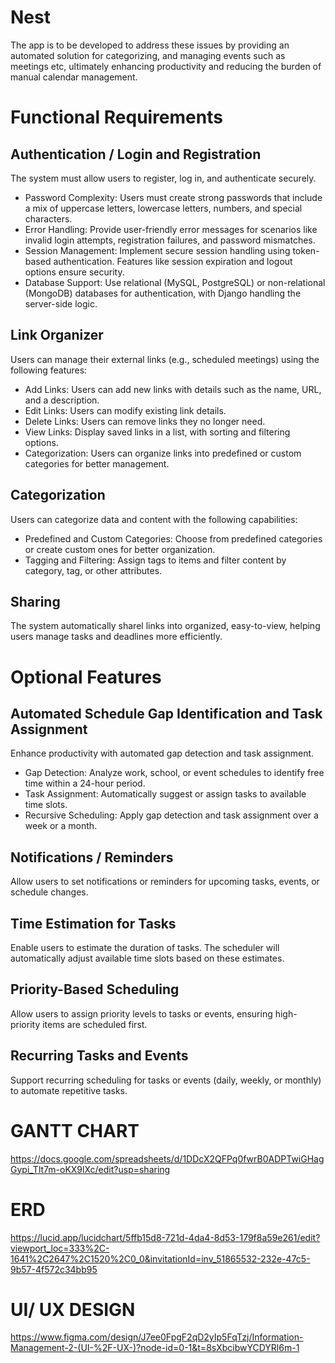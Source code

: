 
# Nest

The app is to be developed to address these issues by providing an automated solution for categorizing, and managing events such as meetings etc, ultimately enhancing productivity and reducing the burden of manual calendar management.



# Functional Requirements

## Authentication / Login and Registration

The system must allow users to register, log in, and authenticate securely.

- Password Complexity: Users must create strong passwords that include a mix of uppercase letters, lowercase letters, numbers, and special characters.
- Error Handling: Provide user-friendly error messages for scenarios like invalid login attempts, registration failures, and password mismatches.
- Session Management: Implement secure session handling using token-based authentication. Features like session expiration and logout options ensure security.
- Database Support: Use relational (MySQL, PostgreSQL) or non-relational (MongoDB) databases for authentication, with Django handling the server-side logic.

## Link Organizer

Users can manage their external links (e.g., scheduled meetings) using the following features:

- Add Links: Users can add new links with details such as the name, URL, and a description.
- Edit Links: Users can modify existing link details.
- Delete Links: Users can remove links they no longer need.
- View Links: Display saved links in a list, with sorting and filtering options.
- Categorization: Users can organize links into predefined or custom categories for better management.

## Categorization

Users can categorize data and content with the following capabilities:

- Predefined and Custom Categories: Choose from predefined categories or create custom ones for better organization.
- Tagging and Filtering: Assign tags to items and filter content by category, tag, or other attributes.

## Sharing

The system automatically sharel  links into organized, easy-to-view, helping users manage tasks and deadlines more efficiently.


# Optional Features

## Automated Schedule Gap Identification and Task Assignment

Enhance productivity with automated gap detection and task assignment.

- Gap Detection: Analyze work, school, or event schedules to identify free time within a 24-hour period.
- Task Assignment: Automatically suggest or assign tasks to available time slots.
- Recursive Scheduling: Apply gap detection and task assignment over a week or a month.

## Notifications / Reminders

Allow users to set notifications or reminders for upcoming tasks, events, or schedule changes.

## Time Estimation for Tasks

Enable users to estimate the duration of tasks. The scheduler will automatically adjust available time slots based on these estimates.

## Priority-Based Scheduling

Allow users to assign priority levels to tasks or events, ensuring high-priority items are scheduled first.

## Recurring Tasks and Events

Support recurring scheduling for tasks or events (daily, weekly, or monthly) to automate repetitive tasks.
# GANTT CHART

https://docs.google.com/spreadsheets/d/1DDcX2QFPq0fwrB0ADPTwiGHagGypi_Tlt7m-oKX9lXc/edit?usp=sharing

# ERD

https://lucid.app/lucidchart/5ffb15d8-721d-4da4-8d53-179f8a59e261/edit?viewport_loc=333%2C-1641%2C2647%2C1520%2C0_0&invitationId=inv_51865532-232e-47c5-9b57-4f572c34bb95

# UI/ UX DESIGN

https://www.figma.com/design/J7ee0FpgF2qD2yIp5FqTzj/Information-Management-2-(UI-%2F-UX-)?node-id=0-1&t=8sXbcibwYCDYRl6m-1

